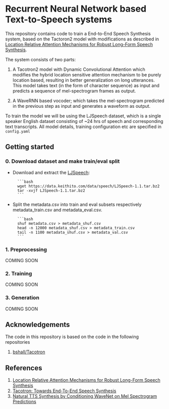 # Recurrent Neural Network based Text-to-Speech systems

This repository contains code to train a End-to-End Speech Synthesis system, based on the Tactoron2 model with modifications as described in [Location Relative Attention Mechanisms for Robust Long-Form Speech Synthesis](https://arxiv.org/pdf/1910.10288.pdf).
 
The system consists of two parts:

1. A Tacotron2 model with Dynamic Convolutional Attention which modifies the hybrid location sensitive attention mechanism to be purely location based, resulting in better generalization on long utterances. This model takes text (in the form of character sequence) as input and predicts a sequence of mel-spectrogram frames as output.

2. A WaveRNN based vocoder; which takes the mel-spectrogram predicted in the previous step as input and generates a waveform as output.

To train the model we will be using the LJSpeech dataset, which is a single speaker English dataset consisting of ~24 hrs of speech and corresponding text transcripts. All model details, training configuration etc are specified in `config.yaml`

## Getting started
### 0. Download dataset and make train/eval split

- Download and extract the [LJSpeech](https://keithito.com/LJ-Speech-Dataset/):
		
		```bash
		wget https://data.keithito.com/data/speech/LJSpeech-1.1.tar.bz2
		tar -xvjf LJSpeech-1.1.tar.bz2
		```  

- Split the metadata.csv into train and eval subsets respectively metadata\_train.csv and metadata\_eval.csv.
		
		```bash
		shuf metadata.csv > metadata_shuf.csv
		head -n 12000 metadata_shuf.csv > metadata_train.csv
		tail -n 1100 metadata_shuf.csv > metadata_val.csv
		```
### 1. Preprocessing

COMING SOON

### 2. Training

COMING SOON

### 3. Generation

COMING SOON

## Acknowledgements

The code in this repository is based on the code in the following repositories
1. [bshall/Tacotron](https://github.com/bshall/Tacotron)

## References

1. [Location Relative Attention Mechanisms for Robust Long-Form Speech Synthesis](https://arxiv.org/pdf/1910.10288.pdf)
2. [Tacotron: Towards End-To-End Speech Synthesis](https://arxiv.org/pdf/1703.10135.pdf)
3. [Natural TTS Synthesis by Conditioning WaveNet on Mel Spectrogram Predictions](https://arxiv.org/pdf/1712.05884.pdf)
